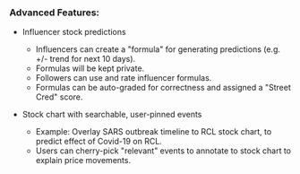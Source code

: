 ### Advanced Features:
* Influencer stock predictions
  - Influencers can create a "formula" for generating predictions (e.g. +/- trend for next 10 days).
  - Formulas will be kept private.
  - Followers can use and rate influencer formulas.
  - Formulas can be auto-graded for correctness and assigned a "Street Cred" score.
  
* Stock chart with searchable, user-pinned events
  - Example: Overlay SARS outbreak timeline to RCL stock chart, to predict effect of Covid-19 on RCL.
  - Users can cherry-pick "relevant" events to annotate to stock chart to explain price movements.

